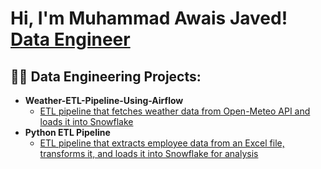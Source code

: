 
<h1>Hi, I'm Muhammad Awais Javed! <br/><a href="https://github.com/joshmadakor1">Data Engineer</a> <a href="https://www.linkedin.com/in/awaisjvd/"></a></h1>
<h2>👨‍💻 Data Engineering Projects:</h2>

- <b>Weather-ETL-Pipeline-Using-Airflow</b>
  - [ETL pipeline that fetches weather data from Open-Meteo API and loads it into Snowflake](https://github.com/awsjvd/Weather-ETL-pipeline)
- <b>Python ETL Pipeline</b>
  - [ETL pipeline that extracts employee data from an Excel file, transforms it, and loads it into Snowflake for analysis](https://github.com/awsjvd/Data-Integration-Pipeline-for-Snowflake)
  
  
